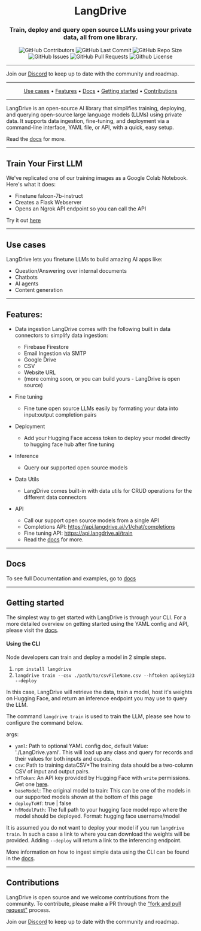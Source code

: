 <div align="center">

# LangDrive

### Train, deploy and query open source LLMs using your private data, all from one library.

<p>
<img alt="GitHub Contributors" src="https://img.shields.io/github/contributors/addy-ai/langdrive" />
<img alt="GitHub Last Commit" src="https://img.shields.io/github/last-commit/addy-ai/langdrive" />
<img alt="GitHub Repo Size" src="https://img.shields.io/github/repo-size/addy-ai/langdrive" />
<img alt="GitHub Issues" src="https://img.shields.io/github/issues/addy-ai/langdrive" />
<img alt="GitHub Pull Requests" src="https://img.shields.io/github/issues-pr/addy-ai/langdrive" />
<img alt="Github License" src="https://img.shields.io/badge/License-Apache-yellow.svg" />
<!-- <img alt="Discord" src="https://img.shields.io/discord/1057844886243643532?label=Discord&logo=discord&logoColor=white&style=plastic&color=d7b023)](https://discord.gg/G8eYmcaTTd" /> -->
</p>

</div>

-----
Join our [Discord](https://discord.gg/G8eYmcaTTd) to keep up to date with the community and roadmap. 

-----
<p align="center">
  <a href="#-use-cases">Use cases</a> •
  <a href="#-features">Features</a> •
  <a href="https://docs.langdrive.ai" target="_blank">Docs</a> •
  <a href="#-getting-started">Getting started</a> •
  <!-- <a href="#-tutorials" target="_blank">Tutorials</a> •
  <a href="#-tutorials" target="_blank">Blog</a> • -->
  <a href="#-contributions" target="_blank">Contributions</a>
</p>

-----

LangDrive is an open-source AI library that simplifies training, deploying, and querying open-source large language models (LLMs) using private data. It supports data ingestion, fine-tuning, and deployment via a command-line interface, YAML file, or API, with a quick, easy setup.

Read the [docs](https://docs.LangDrive.ai) for more.

-----

## Train Your First LLM

We've replicated one of our training images as a Google Colab Notebook. Here's what it does:
- Finetune falcon-7b-instruct
- Creates a Flask Webserver
- Opens an Ngrok API endpoint so you can call the API

Try it out <a href="https://colab.research.google.com/drive/13rb8rnjMS0agtRLXBta6LHaX2tcG2PV0?usp=sharing" target="_blank">here</a>

-----

## Use cases

LangDrive lets you finetune LLMs to build amazing AI apps like:

- Question/Answering over internal documents
- Chatbots
- AI agents
- Content generation

-----

## Features:

- Data ingestion
    LangDrive comes with the following built in data connectors to simplify data ingestion:
    - Firebase Firestore
    - Email Ingestion via SMTP
    - Google Drive
    - CSV
    - Website URL
    - (more coming soon, or you can build yours - LangDrive is open source)

- Fine tuning
    - Fine tune open source LLMs easily by formating your data into input:output completion pairs

- Deployment
    - Add your Hugging Face access token to deploy your model directly to hugging face hub after fine tuning

- Inference
    - Query our supported open source models

- Data Utils
    - LangDrive comes built-in with data utils for CRUD operations for the different data connectors

- API
    - Call our support open source models from a single API
    - Completions API: https://api.langdrive.ai/v1/chat/completions
    - Fine tuning API: https://api.langdrive.ai/train
    - Read the [docs](https://docs.LangDrive.ai) for more.

-----

## Docs
To see full Documentation and examples, go to [docs](https://docs.LangDrive.ai)

-----

## Getting started

The simplest way to get started with LangDrive is through your CLI. For a more detailed overview on getting started using the YAML config and API, please visit the [docs](https://docs.LangDrive.ai).


#### Using the CLI

Node developers can train and deploy a model in 2 simple steps. 

1. `npm install langdrive`
2. `langdrive train --csv ./path/to/csvFileName.csv --hftoken apikey123 --deploy`

In this case, LangDrive will retrieve the data, train a model, host it's weights on Hugging Face, and return an inference endpoint you may use to query the LLM.  
	
The command `langdrive train` is used to train the LLM, please see how to configure the command below.

args:

- `yaml`: Path to optional YAML config doc, default Value: './LangDrive.yaml'. This will load up any class and query for records and their values for both inputs and ouputs.
- `csv`: Path to training dataCSV*The training data should be a two-column CSV of input and output pairs.
- `hfToken`: An API key provided by Hugging Face with `write` permissions. Get one [here](https://huggingface.co/docs/hub/security-tokens).
- `baseModel`: The original model to train: This can be one of the models in our supported models shown at the bottom of this page
- `deployToHf`: true | false
- `hfModelPath`: The full path to your hugging face model repo where the model should be deployed. Format: hugging face username/model

It is assumed you do not want to deploy your model if you run `langdrive train`. In such a case a link to where you can download the weights will be provided. Adding `--deploy` will return a link to the inferencing endpoint.

More information on how to ingest simple data using the CLI can be found in the [docs](https://docs.LangDrive.ai).

-----

## Contributions

LangDrive is open source and we welcome contributions from the community. To contribute, please make a PR through the ["fork and pull request"](https://docs.github.com/en/get-started/quickstart/contributing-to-projects) process.

Join our [Discord](https://discord.gg/G8eYmcaTTd) to keep up to date with the community and roadmap. 

